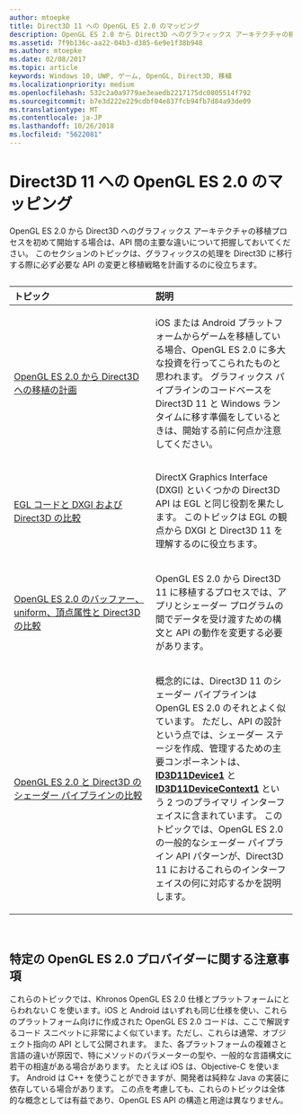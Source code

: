 ```yaml
---
author: mtoepke
title: Direct3D 11 への OpenGL ES 2.0 のマッピング
description: OpenGL ES 2.0 から Direct3D へのグラフィックス アーキテクチャの移植プロセスを初めて開始する場合は、API 間の主要な違いについて把握しておいてください。
ms.assetid: 7f9b136c-aa22-04b3-d385-6e9e1f38b948
ms.author: mtoepke
ms.date: 02/08/2017
ms.topic: article
keywords: Windows 10, UWP, ゲーム, OpenGL, Direct3D, 移植
ms.localizationpriority: medium
ms.openlocfilehash: 532c2a0a9779ae3eaedb2217175dc0805514f792
ms.sourcegitcommit: b7e3d222e229cdbf04e837fcb94fb7d84a93de09
ms.translationtype: MT
ms.contentlocale: ja-JP
ms.lasthandoff: 10/26/2018
ms.locfileid: "5622081"
---
```

# <a name="map-opengl-es-20-to-direct3d-11"></a>Direct3D 11 への OpenGL ES 2.0 のマッピング



OpenGL ES 2.0 から Direct3D へのグラフィックス アーキテクチャの移植プロセスを初めて開始する場合は、API 間の主要な違いについて把握しておいてください。 このセクションのトピックは、グラフィックスの処理を Direct3D に移行する際に必ず必要な API の変更と移植戦略を計画するのに役立ちます。
## 
<table>
<colgroup>
<col width="50%" />
<col width="50%" />
</colgroup>
<thead>
<tr class="header">
<th align="left">トピック</th>
<th align="left">説明</th>
</tr>
</thead>
<tbody>
<tr class="odd">
<td align="left"><p><a href="compare-opengl-es-2-0-api-design-to-directx.md">OpenGL ES 2.0 から Direct3D への移植の計画</a></p></td>
<td align="left"><p>iOS または Android プラットフォームからゲームを移植している場合、OpenGL ES 2.0 に多大な投資を行ってこられたものと思われます。 グラフィックス パイプラインのコードベースを Direct3D 11 と Windows ランタイムに移す準備をしているときは、開始する前に何点か注意してください。</p></td>
</tr>
<tr class="even">
<td align="left"><p><a href="moving-from-egl-to-dxgi.md">EGL コードと DXGI および Direct3D の比較</a></p></td>
<td align="left"><p>DirectX Graphics Interface (DXGI) といくつかの Direct3D API は EGL と同じ役割を果たします。 このトピックは EGL の観点から DXGI と Direct3D 11 を理解するのに役立ちます。</p></td>
</tr>
<tr class="odd">
<td align="left"><p><a href="porting-uniforms-and-attributes.md">OpenGL ES 2.0 のバッファー、uniform、頂点属性と Direct3D の比較</a></p></td>
<td align="left"><p>OpenGL ES 2.0 から Direct3D 11 に移植するプロセスでは、アプリとシェーダー プログラムの間でデータを受け渡すための構文と API の動作を変更する必要があります。</p></td>
</tr>
<tr class="even">
<td align="left"><p><a href="change-your-shader-loading-code.md">OpenGL ES 2.0 と Direct3D のシェーダー パイプラインの比較</a></p></td>
<td align="left"><p>概念的には、Direct3D 11 のシェーダー パイプラインは OpenGL ES 2.0 のそれとよく似ています。 ただし、API の設計という点では、シェーダー ステージを作成、管理するための主要コンポーネントは、<a href="https://msdn.microsoft.com/library/windows/desktop/hh404575"><strong>ID3D11Device1</strong></a> と <a href="https://msdn.microsoft.com/library/windows/desktop/hh404598"><strong>ID3D11DeviceContext1</strong></a> という 2 つのプライマリ インターフェイスに含まれています。 このトピックでは、OpenGL ES 2.0 の一般的なシェーダー パイプライン API パターンが、Direct3D 11 におけるこれらのインターフェイスの何に対応するかを説明します。</p></td>
</tr>
</tbody>
</table>

 

## <a name="notes-on-specific-opengl-es-20-providers"></a>特定の OpenGL ES 2.0 プロバイダーに関する注意事項


これらのトピックでは、Khronos OpenGL ES 2.0 仕様とプラットフォームにとらわれない C を使います。iOS と Android はいずれも同じ仕様を使い、これらのプラットフォーム向けに作成された OpenGL ES 2.0 コードは、ここで解説するコード スニペットに非常によく似ています。ただし、これらは通常、オブジェクト指向の API として公開されます。 また、各プラットフォームの複雑さと言語の違いが原因で、特にメソッドのパラメーターの型や、一般的な言語構文に若干の相違がある場合があります。 たとえば iOS は、Objective-C を使います。 Android は C++ を使うことができますが、開発者は純粋な Java の実装に依存している場合があります。 この点を考慮しても、これらのトピックは全体的な概念としては有益であり、OpenGL ES API の構造と用途は異なりません。

 

 




